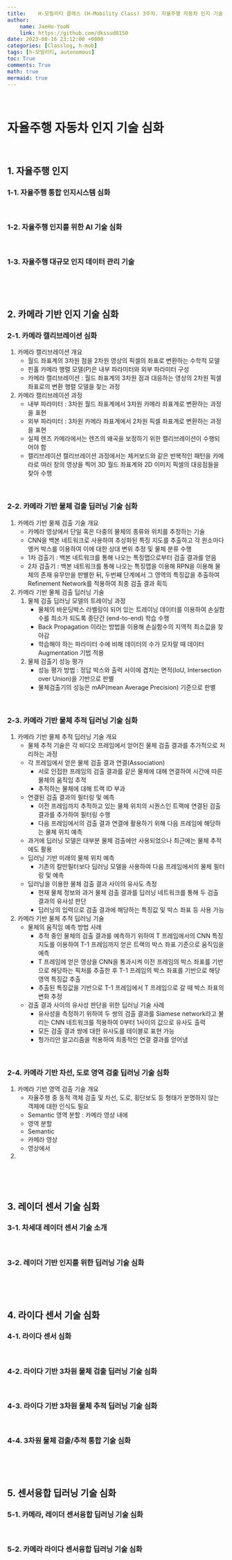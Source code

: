 ```yaml
---
title:    H-모빌리티 클래스 (H-Mobility Class) 3주차. 자율주행 자동차 인지 기술 심화
author:
    name: JaeHo-YooN
    link: https://github.com/dkssud8150
date: 2023-08-16 23:12:00 +0800
categories: [Classlog, h-mob]
tags: [h-모빌리티, autonomous]
toc: True
comments: True
math: true
mermaid: true
---
```


&nbsp;

# 자율주행 자동차 인지 기술 심화

&nbsp;

## 1. 자율주행 인지

### 1-1. 자율주행 통합 인지시스템 심화



&nbsp;

### 1-2. 자율주행 인지를 위한 AI 기술 심화



&nbsp;

### 1-3. 자율주행 대규모 인지 데이터 관리 기술



&nbsp;

&nbsp;

## 2. 카메라 기반 인지 기술 심화

### 2-1. 카메라 캘리브레이션 심화

1. 카메라 캘리브레이션 개요
   - 월드 좌표계의 3차원 점을 2차원 영상의 픽셀의 좌표로 변환하는 수학적 모델
   - 핀홀 카메라 행렬 모델(P)은 내부 파라미터와 외부 파라미터 구성
   - 카메라 캘리브레이션 : 월드 좌표계의 3차원 점과 대응하는 영상의 2차원 픽셀 좌표로의 변환 행렬 모델을 찾는 과정
2. 카메라 캘리브레이션 과정
   - 내부 파라미터 : 3차원 월드 좌표계에서 3차원 카메라 좌표계로 변환하는 과정을 표현
   - 외부 파라미터 : 3차원 카메라 좌표계에서 2차원 픽셀 좌표계로 변환하는 과정을 표현
   - 실제 렌즈 카메라에서는 렌즈의 왜곡을 보정하기 위한 캘리브레이션이 수행되어야 함
   - 캘리브레이션 캘리브레이션 과정에서는 체커보드와 같은 반복적인 패턴을 카메라로 여러 장의 영상을 찍어 3D 월드 좌표계와 2D 이미지 픽셀의 대응점들을 찾아 수행

&nbsp;

### 2-2. 카메라 기반 물체 검출 딥러닝 기술 심화

1. 카메라 기반 물체 검출 기술 개요
   - 카메라 영상에서 단일 혹은 다중의 물체의 종류와 위치를 추정하는 기술
   - CNN을 백본 네트워크로 사용하여 추상화된 특징 지도를 추출하고 각 원소마다 앵커 박스를 이용하여 이에 대한 상대 변위 추정 및 물체 분류 수행
   - 1차 검출기 : 백본 네트워크를 통해 나오는 특징맵으로부터 검출 결과를 얻음
   - 2차 검출기 : 백본 네트워크를 통해 나오는 특징맵을 이용해 RPN을 이용해 물체의 존재 유무만을 판별한 뒤, 두번째 단계에서 그 영역의 특징값을 추출하여 Refinement Network를 적용하여 최종 검출 결과 획득
2. 카메라 기반 물체 검출 딥러닝 기술
   1. 물체 검출 딥러닝 모델의 트레이닝 과정
      - 물체의 바운딩박스 라벨링이 되어 있는 트레이닝 데이터를 이용하여 손실함수를 최소가 되도록 종단간 (end-to-end) 학습 수행
      - Back Propagation 이라는 방법을 이용해 손실함수의 지역적 최소값을 찾아감
      - 학습해야 하는 파라미터 수에 비해 데이터의 수가 모자랄 때 데이터 Augmentation 기법 적용
   2. 물체 검출기 성능 평가
      - 성능 평가 방법 : 정답 박스와 출력 사이에 겹치는 면적(IoU, Intersection over Union)을 기반으로 판별
      - 물체검출기의 성능은 mAP(mean Average Precision) 기준으로 판별

&nbsp;

### 2-3. 카메라 기반 물체 추적 딥러닝 기술 심화

1. 카메라 기반 물체 추적 딥러닝 기술 개요
   - 물체 추적 기술은 각 비디오 프레임에서 얻어진 물체 검출 결과를 추가적으로 처리하는 과정
   - 각 프레임에서 얻은 물체 검출 결과 연결(Association)
     - 서로 인접한 프레임의 검출 결과를 같은 물체에 대해 연결하여 시간에 따른 물체의 움직임 추적
     - 추적하는 물체에 대해 트랙 ID 부과
   - 연결된 검출 결과의 필터링 및 예측
     - 이전 프레임까지 추적하고 있는 물체 위치의 시퀀스인 트랙에 연결된 검출 결과를 추가하여 필터링 수행
     - 다음 프레임에서의 검출 결과 연결에 활용하기 위해 다음 프레임에 해당하는 물체 위치 예측
   - 과거에 딥러닝 모델은 대부분 물체 검출에만 사용되었으나 최근에는 물체 추적에도 활용
   - 딥러닝 기반 미래의 물체 위치 예측
     - 기존의 칼만필터보다 딥러닝 모델을 사용하여 다음 프레임에서의 물체 필터링 및 예측
   - 딥러닝을 이용한 물체 검출 결과 사이의 유사도 측정
     - 현재 물체 정보와 과거 물체 검출 결과를 딥러닝 네트워크를 통해 두 검출 결과의 유사성 판단
     - 딥러닝의 입력으로 검출 결과에 해당하는 특징값 및 박스 좌표 등 사용 가능
2. 카메라 기반 물체 추적 딥러닝 기술
   - 물체의 움직임 예측 방법 사례
     - 추적 중인 물체의 검출 결과를 예측하기 위하여 T 프레임에서의 CNN 특징 지도를 이용하여 T-1 프레임까지 얻은 트랙의 박스 좌표 기준으로 움직임을 예측
     - T 프레임에 얻은 영상을 CNN을 통과시켜 이전 프레임의 박스 좌표를 기반으로 해당하는 픽처를 추출한 후 T-1 프레임의 박스 좌표를 기반으로 해당 영역 특징값 추출
     - 추출된 특징값을 기반으로 T-1 프레임에서 T 프레임으로 갈 때 박스 좌표의 변화 추정
   - 검출 결과 사이의 유사성 판단을 위한 딥러닝 기술 사례
     - 유사성을 측정하기 위하여 두 쌍의 검출 결과를 Siamese network라고 불리는 CNN 네트워크를 적용하여 0부터 1사이의 값으로 유사도 출력
     - 모든 검출 결과 쌍에 대한 유사도를 테이블로 표현 가능
     - 헝가리안 알고리즘을 적용하여 최종적인 연결 결과를 얻어냄

&nbsp;

### 2-4. 카메라 기반 차선, 도로 영역 검출 딥러닝 기술 심화

1. 카메라 기반 영역 검출 기술 개요
   - 자율주행 중 동적 객체 검출 및 차선, 도로, 횡단보도 등 형태가 분명하지 않는 객체에 대한 인식도 필요
   - Semantic 영역 분할 : 카메라 영상 내에
   - 영역 분할
   - Semantic
   - 카메라 영상
   - 영상에서
2. 

&nbsp;

&nbsp;

## 3. 레이더 센서 기술 심화

### 3-1. 차세대 레이더 센서 기술 소개


&nbsp;

### 3-2. 레이더 기반 인지를 위한 딥러닝 기술 심화


&nbsp;

&nbsp;

## 4. 라이다 센서 기술 심화

### 4-1. 라이다 센서 심화


&nbsp;

### 4-2. 라이다 기반 3차원 물체 검출 딥러닝 기술 심화


&nbsp;

### 4-3. 라이다 기반 3차원 물체 추적 딥러닝 기술 심화


&nbsp;

### 4-4. 3차원 물체 검출/추적 통합 기술 심화


&nbsp;

&nbsp;

## 5. 센서융합 딥러닝 기술 심화

### 5-1. 카메라, 레이더 센서융합 딥러닝 기술 심화


&nbsp;

### 5-2. 카메라 라이다 센서융합 딥러닝 기술 심화


&nbsp;

&nbsp;
